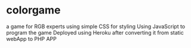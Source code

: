 # colorgame
a game for RGB experts
using simple CSS for styling
Using JavaScript to program the game
Deployed using Heroku after converting it from static webApp to PHP APP
